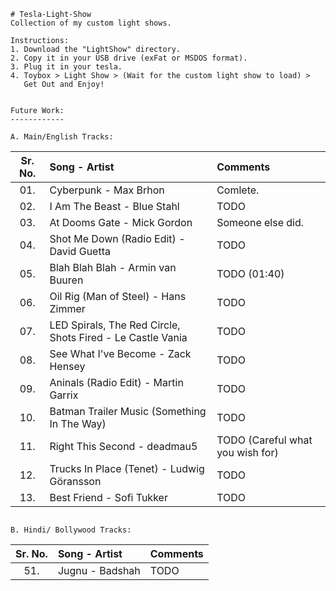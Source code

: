 ```
# Tesla-Light-Show
Collection of my custom light shows. 

Instructions:
1. Download the "LightShow" directory.
2. Copy it in your USB drive (exFat or MSDOS format).
3. Plug it in your tesla. 
4. Toybox > Light Show > (Wait for the custom light show to load) > 
   Get Out and Enjoy!


Future Work: 
------------

A. Main/English Tracks:
```
| Sr. No. | Song - Artist | Comments |
|:-------:|:--------------|:---------|
| 01. | Cyberpunk - Max Brhon | Comlete.|
| 02. | I Am The Beast - Blue Stahl | TODO |
| 03. | At Dooms Gate - Mick Gordon | Someone else did. |
| 04. | Shot Me Down (Radio Edit) - David Guetta | TODO |
| 05. | Blah Blah Blah -  Armin van Buuren | TODO (01:40) |
| 06. | Oil Rig (Man of Steel) - Hans Zimmer | TODO |
| 07. | LED Spirals, The Red Circle, Shots Fired - Le Castle Vania | TODO |
| 08. | See What I've Become - Zack Hensey | TODO |
| 09. | Aninals (Radio Edit) - Martin Garrix | TODO |
| 10. | Batman Trailer Music (Something In The Way) | TODO |
| 11. | Right This Second - deadmau5 | TODO (Careful what you wish for) |
| 12. | Trucks In Place (Tenet) - Ludwig Göransson | TODO |
| 13. | Best Friend - Sofi Tukker | TODO |

```

B. Hindi/ Bollywood Tracks:
```
| Sr. No. | Song - Artist | Comments |
|:-------:|:--------------|:---------|
| 51. | Jugnu - Badshah | TODO |

